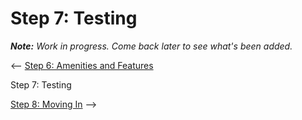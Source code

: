# Step 7: Testing

_**Note:** Work in progress. Come back later to see what's been added._

<-- [Step 6: Amenities and Features](../javascript/)  

Step 7: Testing  

[Step 8: Moving In](../transfer/) -->  
